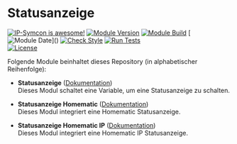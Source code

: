 # Statusanzeige

[![IP-Symcon is awesome!](https://img.shields.io/badge/IP--Symcon-6.1-blue.svg)](https://www.symcon.de)
[![Module Version](https://img.shields.io/badge/Module_Version-8.0-blue.svg)]()
[![Module Build](https://img.shields.io/badge/Module_Build-6-blue.svg)]()
[![Module Date](https://img.shields.io/badge/Module_Date-20231105_(11.05.2023)-blue.svg)]()  
[![Check Style](https://github.com/ubittner/Statusanzeige/workflows/Check%20Style/badge.svg)](https://github.com/ubittner/Statusanzeige/actions)
[![Run Tests](https://github.com/ubittner/Statusanzeige/workflows/Run%20Tests/badge.svg)](https://github.com/ubittner/Statusanzeige/actions)  
[![License](https://img.shields.io/badge/License-CC%20BY--NC--SA%204.0-green.svg)](https://creativecommons.org/licenses/by-nc-sa/4.0/)

Folgende Module beinhaltet dieses Repository (in alphabetischer Reihenfolge):

- __Statusanzeige__ ([Dokumentation](Statusanzeige))  
  Dieses Modul schaltet eine Variable, um eine Statusanzeige zu schalten.

- __Statusanzeige Homematic__ ([Dokumentation](StatusanzeigeHomematic))  
  Dieses Modul integriert eine Homematic Statusanzeige.

- __Statusanzeige Homematic IP__ ([Dokumentation](StatusanzeigeHomematicIP))  
  Dieses Modul integriert eine Homematic IP Statusanzeige.  